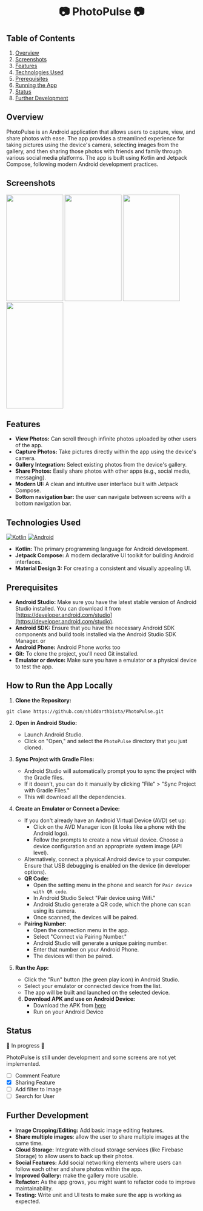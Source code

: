 # <h1 align="center"> :camera: PhotoPulse :camera: </h1>

## Table of Contents

1.  [Overview](#overview)
2.  [Screenshots](#screenshots)
3.  [Features](#features)
4.  [Technologies Used](#technologies-used)
5.  [Prerequisites](#prerequisites)
6.  [Running the App](#how-to-run-the-app-locally)
7.  [Status](#status)
8.  [Further Development](#further-development)


## Overview

PhotoPulse is an Android application that allows users to capture, view, and share photos with ease. The app provides a streamlined experience for taking pictures using the device's camera, selecting images from the gallery, and then sharing those photos with friends and family through various social media platforms. The app is built using Kotlin and Jetpack Compose, following modern Android development practices.

## Screenshots
<img src="https://github.com/user-attachments/assets/403ec4c4-3e35-4b10-a897-37cc3cbacd31" width="150" height="280">
<img src="https://github.com/user-attachments/assets/ec179c85-742b-4066-b522-33bc32fc6ca0" width="150" height="280">
<img src="https://github.com/user-attachments/assets/9b81ec11-c4c9-47ab-ad0c-8d695ec23757" width="150" height="280">
<img src="https://github.com/user-attachments/assets/1bb89861-9858-482d-aa6e-9c0124c49872" width="150" height="280">

## Features
*   **View Photos:** Can scroll through infinite photos uploaded by other users of the app.
*   **Capture Photos:** Take pictures directly within the app using the device's camera.
*   **Gallery Integration:** Select existing photos from the device's gallery.
*   **Share Photos:** Easily share photos with other apps (e.g., social media, messaging).
*   **Modern UI:** A clean and intuitive user interface built with Jetpack Compose.
*   **Bottom navigation bar:** the user can navigate between screens with a bottom navigation bar.

## Technologies Used
[![Kotlin](https://img.shields.io/badge/Kotlin-%237F52FF.svg?logo=kotlin&logoColor=white)](#)
[![Android](https://img.shields.io/badge/Android-3DDC84?logo=android&logoColor=white)](#)

*   **Kotlin:** The primary programming language for Android development.
*   **Jetpack Compose:** A modern declarative UI toolkit for building Android interfaces.
*   **Material Design 3:** For creating a consistent and visually appealing UI.

## Prerequisites

*   **Android Studio:** Make sure you have the latest stable version of Android Studio installed. You can download it from [https://developer.android.com/studio](https://developer.android.com/studio).
*   **Android SDK:** Ensure that you have the necessary Android SDK components and build tools installed via the Android Studio SDK Manager. or
*   **Android Phone:** Android Phone works too
*   **Git:** To clone the project, you'll need Git installed.
*   **Emulator or device:** Make sure you have a emulator or a physical device to test the app.

## How to Run the App Locally

1.  **Clone the Repository:**
```
git clone https://github.com/shiddarthbista/PhotoPulse.git
```

2.  **Open in Android Studio:**

    *   Launch Android Studio.
    *   Click on "Open," and select the `PhotoPulse` directory that you just cloned.

3.  **Sync Project with Gradle Files:**

    *   Android Studio will automatically prompt you to sync the project with the Gradle files.
    *   If it doesn't, you can do it manually by clicking "File" > "Sync Project with Gradle Files."
    * This will download all the dependencies.

4.  **Create an Emulator or Connect a Device:**

    *   If you don't already have an Android Virtual Device (AVD) set up:
        *   Click on the AVD Manager icon (it looks like a phone with the Android logo).
        *   Follow the prompts to create a new virtual device. Choose a device configuration and an appropriate system image (API level).
    *   Alternatively, connect a physical Android device to your computer. Ensure that USB debugging is enabled on the device (in developer options).
    *   **QR Code:**
        *   Open the setting menu in the phone and search for `Pair device with QR code`.
        *   In Android Studio Select "Pair device using Wifi."
        *   Android Studio generate a QR code, which the phone can scan using its camera.
        *   Once scanned, the devices will be paired.
    *   **Pairing Number:**
        *   Open the connection menu in the app.
        *   Select "Connect via Pairing Number."
        *   Android Studio will generate a unique pairing number.
        *   Enter that number on your Android Phone.
        *   The devices will then be paired.

5.  **Run the App:**

    *   Click the "Run" button (the green play icon) in Android Studio.
    *   Select your emulator or connected device from the list.
    *   The app will be built and launched on the selected device.
  
    6. **Download APK and use on Android Device:**
         * Download the APK from [here](https://github.com/shiddarthbista/PhotoPulse/tree/master/app/src/main/java/bista/shiddarth/photopulse/apk)
         * Run on your Android Device
      

## Status
 🚧 In progress 🚧

PhotoPulse is still under development and some screens are not yet implemented.

- [ ] Comment Feature
- [x] Sharing Feature
- [ ] Add filter to Image
- [ ] Search for User

## Further Development

*   **Image Cropping/Editing:** Add basic image editing features.
* **Share multiple images**: allow the user to share multiple images at the same time.
*   **Cloud Storage:** Integrate with cloud storage services (like Firebase Storage) to allow users to back up their photos.
*   **Social Features:** Add social networking elements where users can follow each other and share photos within the app.
* **Improved Gallery:** make the gallery more usable.
*   **Refactor:** As the app grows, you might want to refactor code to improve maintainability.
*   **Testing:** Write unit and UI tests to make sure the app is working as expected.

